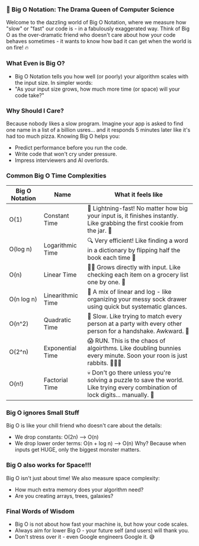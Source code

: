 ### 🧠 Big O Notation: The Drama Queen of Computer Science
Welcome to the dazzling world of Big O Notation, where we measure how "slow" or "fast" our code is - in a fabulously exaggerated way. Think of Big O as the over-dramatic friend who doesn't care about how your code behaves sometimes - it wants to know how bad it can get when the world is on fire! 🔥

### What Even is Big O?
- Big O Notation tells you how well (or poorly) your algorithm scales with the input size.
In simpler words:
- "As your input size grows, how much more time (or space) will your code take?"

### Why Should I Care?
Because nobody likes a slow program. Imagine your app is asked to find one name in a list of a billion usres... and it responds 5 minutes later like it's had too much pizza.
Knowing Big O helps you:
- Predict performance before you run the code.
- Write code that won't cry under pressure.
- Impress interviewers and AI overlords. 

### Common Big O Time Complexities
| Big O Notation | Name | What it feels like |
| -------------- | ---- | ------------------ |
| O(1) | Constant Time | 🚀 Lightning-fast! No matter how big your input is, it finishes instantly. Like grabbing the first cookie from the jar. 🍪 |
| O(log n) | Logarithmic Time | 🔍 Very efficient! Like finding a word in a dictionary by flipping half the book each time 📖 |
| O(n) | Linear Time | 🚶‍♀️ Grows directly with input. Like checking each item on a grocery list one by one. 🛒 |
| O(n log n) | Linearithmic Time | 🍰 A mix of linear and log - like organizing your messy sock drawer using quick but systematic glances. |
| O(n^2) | Quadratic Time | 🐌 Slow. Like trying to match every person at a party with every other person for a handshake. Awkward. 🤝 |
| O(2^n) | Exponential Time | 😱 RUN. This is the chaos of algoirthms. Like doubling bunnies every minute. Soon your roon is just rabbits. 🐇🐇🐇 |
| O(n!) | Factorial Time | 💀 Don't go there unless you're solving a puzzle to save the world. Like trying every combination of lock digits... manually. 🔐 |

### Big O ignores Small Stuff
Big O is like your chill friend who doesn't care about the details:
- We drop constants: O(2n) --> O(n)
- We drop lower order terms: O(n + log n) --> O(n)
Why? Because when inputs get HUGE, only the biggest monster matters.

### Big O also works for Space!!!
Big O isn't just about time! We also measure space complexity:
- How much extra memory does your algorithm need?
- Are you creating arrays, trees, galaxies?

### Final Words of Wisdom
- Big O is not about how fast your machine is, but how your code scales.
- Always aim for lower Big O - your future self (and users) will thank you.
- Don't stress over it - even Google engineers Google it. 😅